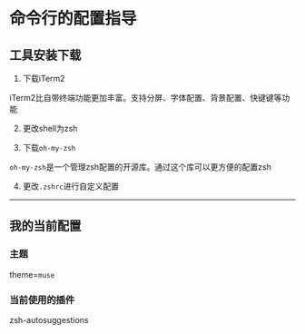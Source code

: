 
# 命令行的配置指导

## 工具安装下载

1. 下载iTerm2

iTerm2比自带终端功能更加丰富。支持分屏、字体配置、背景配置、快键键等功能

2. 更改shell为zsh

3. 下载`oh-my-zsh`

`oh-my-zsh`是一个管理zsh配置的开源库。通过这个库可以更方便的配置zsh

4. 更改`.zshrc`进行自定义配置

***

## 我的当前配置

### 主题

theme=`muse`

### 当前使用的插件

zsh-autosuggestions
